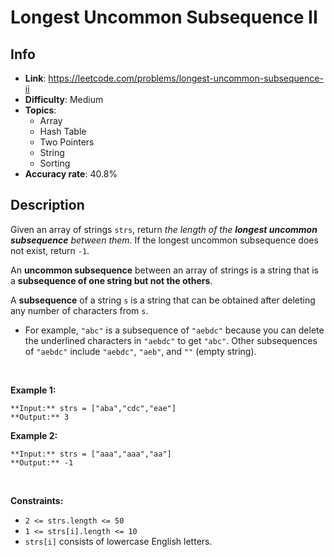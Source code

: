 # Longest Uncommon Subsequence II

## Info  
- **Link**: https://leetcode.com/problems/longest-uncommon-subsequence-ii
- **Difficulty**: Medium  
- **Topics**:   
    - Array
    - Hash Table
    - Two Pointers
    - String
    - Sorting
- **Accuracy rate**: 40.8%  

## Description  
    
Given an array of strings `strs`, return *the length of the **longest uncommon subsequence** between them*. If the longest uncommon subsequence does not exist, return `-1`.


An **uncommon subsequence** between an array of strings is a string that is a **subsequence of one string but not the others**.


A **subsequence** of a string `s` is a string that can be obtained after deleting any number of characters from `s`.


* For example, `"abc"` is a subsequence of `"aebdc"` because you can delete the underlined characters in `"aebdc"` to get `"abc"`. Other subsequences of `"aebdc"` include `"aebdc"`, `"aeb"`, and `""` (empty string).


 


**Example 1:**



```
**Input:** strs = ["aba","cdc","eae"]
**Output:** 3

```
**Example 2:**



```
**Input:** strs = ["aaa","aaa","aa"]
**Output:** -1

```

 


**Constraints:**


* `2 <= strs.length <= 50`
* `1 <= strs[i].length <= 10`
* `strs[i]` consists of lowercase English letters.


  
    